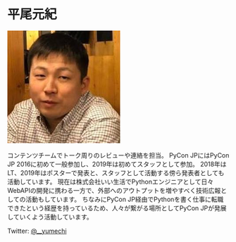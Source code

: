 # 平尾元紀
![HiraoMotoki](./_static/HiraoMotoki.jpg)

コンテンツチームでトーク周りのレビューや連絡を担当。
PyCon JPにはPyCon JP 2016に初めて一般参加し、2019年は初めてスタッフとして参加。
2018年はLT、2019年はポスターで発表と、スタッフとして活動する傍ら発表者としても活動しています。
現在は株式会社いい生活でPythonエンジニアとして日々WebAPIの開発に携わる一方で、外部へのアウトプットを増やすべく技術広報としての活動もしています。
ちなみにPyCon JP経由でPythonを書く仕事に転職できたという経歴を持っているため、人々が繋がる場所としてPyCon JPが発展していくよう活動しています。

Twitter: [@__yumechi](https://twitter.com/__yumechi)

